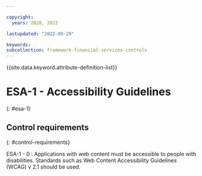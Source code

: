 ```yaml
---

copyright:
  years: 2020, 2022

lastupdated: "2022-09-29"

keywords: 
subcollection: framework-financial-services-controls
---
```


{{site.data.keyword.attribute-definition-list}}

               
# ESA-1 - Accessibility Guidelines
{: #esa-1}

## Control requirements
{: #control-requirements}

ESA-1 - 0
    : Applications with web content must be accessible to people with disabilities. Standards such as Web Content Accessibility Guidelines (WCAG) v 2.1 should be used.



